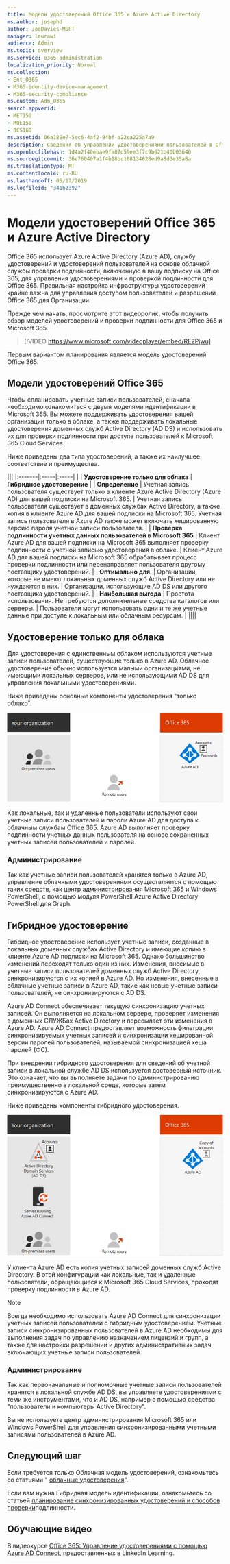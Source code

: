 ```yaml
---
title: Модели удостоверений Office 365 и Azure Active Directory
ms.author: josephd
author: JoeDavies-MSFT
manager: laurawi
audience: Admin
ms.topic: overview
ms.service: o365-administration
localization_priority: Normal
ms.collection:
- Ent_O365
- M365-identity-device-management
- M365-security-compliance
ms.custom: Adm_O365
search.appverid:
- MET150
- MOE150
- BCS160
ms.assetid: 06a189e7-5ec6-4af2-94bf-a22ea225a7a9
description: Сведения об управлении удостоверениями пользователей в Office 365.
ms.openlocfilehash: 1d4a2f40ebae9fa87d59ee3f7c9b621b40b03640
ms.sourcegitcommit: 36e760407a1f4b18bc108134628ed9a8d3e35a8a
ms.translationtype: MT
ms.contentlocale: ru-RU
ms.lasthandoff: 05/17/2019
ms.locfileid: "34162392"
---
```

# <a name="office-365-identity-models-and-azure-active-directory"></a>Модели удостоверений Office 365 и Azure Active Directory

Office 365 использует Azure Active Directory (Azure AD), службу удостоверений и удостоверений пользователей на основе облачной службы проверки подлинности, включенную в вашу подписку на Office 365, для управления удостоверениями и проверкой подлинности для Office 365. Правильная настройка инфраструктуры удостоверений крайне важна для управления доступом пользователей и разрешений Office 365 для Организации.

Прежде чем начать, просмотрите этот видеоролик, чтобы получить обзор моделей удостоверений и проверки подлинности для Office 365 и Microsoft 365.

> [!VIDEO https://www.microsoft.com/videoplayer/embed/RE2Pjwu]

Первым вариантом планирования является модель удостоверений Office 365.

## <a name="office-365-identity-models"></a>Модели удостоверений Office 365

Чтобы спланировать учетные записи пользователей, сначала необходимо ознакомиться с двумя моделями идентификации в Microsoft 365. Вы можете поддерживать удостоверения вашей организации только в облаке, а также поддерживать локальные удостоверения доменных служб Active Directory (AD DS) и использовать их для проверки подлинности при доступе пользователей к Microsoft 365 Cloud Services.  

Ниже приведены два типа удостоверений, а также их наилучшее соответствие и преимущества.

|||
|:-------|:-----|:-----|
|  | **Удостоверение только для облака** | **Гибридное удостоверение** |
| **Определение** | Учетная запись пользователя существует только в клиенте Azure Active Directory (Azure AD) для вашей подписки на Microsoft 365. | Учетная запись пользователя существует в доменных службах Active Directory, а также копия в клиенте Azure AD для вашей подписки на Microsoft 365. Учетная запись пользователя в Azure AD также может включать хешированную версию пароля учетной записи пользователя. |
| **Проверка подлинности учетных данных пользователей в Microsoft 365** | Клиент Azure AD для вашей подписки на Microsoft 365 выполняет проверку подлинности с учетной записью удостоверения в облаке. | Клиент Azure AD для вашей подписки на Microsoft 365 обрабатывает процесс проверки подлинности или перенаправляет пользователя другому поставщику удостоверений. |
| **Оптимально для**. | Организации, которые не имеют локальных доменных служб Active Directory или не нуждаются в них. | Организации, использующие AD DS или другого поставщика удостоверений. |
| **Наибольшая выгода** | Простота использования. Не требуются дополнительные средства каталогов или серверы. | Пользователи могут использовать одни и те же учетные данные при доступе к локальным или облачным ресурсам. |
||||

## <a name="cloud-only-identity"></a>Удостоверение только для облака

Для удостоверения с единственным облаком используются учетные записи пользователей, существующие только в Azure AD. Облачное удостоверение обычно используется малыми организациями, не имеющими локальных серверов, или не использующими AD DS для управления локальными удостоверениями. 

Ниже приведены основные компоненты удостоверения "только облако".
 
![](./media/about-office-365-identity/cloud-only-identity.png)

Как локальные, так и удаленные пользователи используют свои учетные записи пользователей и пароли Azure AD для доступа к облачным службам Office 365. Azure AD выполняет проверку подлинности учетных данных пользователя на основе сохраненных учетных записей пользователей и паролей.

### <a name="administration"></a>Администрирование
Так как учетные записи пользователей хранятся только в Azure AD, управление облачными удостоверениями осуществляется с помощью таких средств, как [центр администрирования Microsoft 365](https://admin.microsoft.com) и Windows PowerShell, с помощью модуля PowerShell Azure Active Directory PowerShell для Graph. 

## <a name="hybrid-identity"></a>Гибридное удостоверение

Гибридное удостоверение использует учетные записи, созданные в локальных доменных службах Active Directory и имеющие копию в клиенте Azure AD подписки на Microsoft 365. Однако большинство изменений переходят только один из них. Изменения, вносимые в учетные записи пользователей доменных служб Active Directory, синхронизируются с их копией в Azure AD. Но изменения, внесенные в облачные учетные записи в Azure AD, такие как новые учетные записи пользователей, не синхронизируются с AD DS.

Azure AD Connect обеспечивает текущую синхронизацию учетных записей. Он выполняется на локальном сервере, проверяет изменения в доменных СЛУЖБах Active Directory и пересылает эти изменения в Azure AD. Azure AD Connect предоставляет возможность фильтрации синхронизируемых учетных записей и синхронизации хешированной версии паролей пользователей, называемой синхронизацией хеша паролей (ФС).

При внедрении гибридного удостоверения для сведений об учетной записи в локальной службе AD DS используется достоверный источник. Это означает, что вы выполняете задачи по администрированию преимущественно в локальной среде, которые затем синхронизируются с Azure AD. 

Ниже приведены компоненты гибридного удостоверения.

![](./media/about-office-365-identity/hybrid-identity.png)

У клиента Azure AD есть копия учетных записей доменных служб Active Directory. В этой конфигурации как локальные, так и удаленные пользователи, обращающиеся к Microsoft 365 Cloud Services, проходят проверку подлинности в Azure AD.

>[!Note]
>Всегда необходимо использовать Azure AD Connect для синхронизации учетных записей пользователей с гибридным удостоверением. Учетные записи синхронизированных пользователей в Azure AD необходимы для выполнения задач по управлению назначением лицензий и групп, а также для настройки разрешений и других административных задач, включающих учетные записи пользователей.
>

### <a name="administration"></a>Администрирование

Так как первоначальные и полномочные учетные записи пользователей хранятся в локальной службе AD DS, вы управляете удостоверениями с теми же инструментами, что и AD DS, например с помощью средства "пользователи и компьютеры Active Directory". 

Вы не используете центр администрирования Microsoft 365 или Windows PowerShell для управления синхронизированными учетными записями пользователей в Azure AD.

## <a name="next-step"></a>Следующий шаг

Если требуется только Облачная модель удостоверений, ознакомьтесь со статьями " [облачные удостоверения](cloud-only-identities.md)".

Если вам нужна Гибридная модель идентификации, ознакомьтесь со статьей [планирование синхронизированных удостоверений и способов проверки](plan-for-directory-synchronization.md)подлинности.
  

## <a name="video-training"></a>Обучающие видео

В видеокурсе [Office 365: Управление удостоверениями с помощью Azure AD Connect](https://support.office.com/article/90991a1d-c0ab-479a-b413-35c9706f6fed.aspx), предоставленных в LinkedIn Learning.
